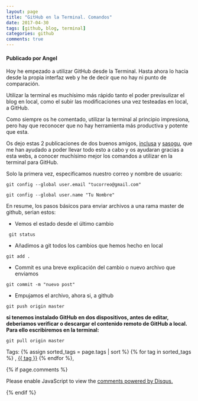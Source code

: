 ```yaml
---
layout: page
title: "GitHub en la Terminal. Comandos"
date: 2017-04-30
tags: [github, blog, terminal]
categories: github
comments: true
---
```

#### Publicado por Angel

Hoy he empezado a utilizar GitHub desde la Terminal. Hasta ahora lo hacia desde la propia interfaz web y he de decir que no hay ni punto de comparación.  

Utilizar la terminal es muchísimo más rápido tanto el poder previsulizar el blog en local, como el subir las modificaciones una vez testeadas en local, a GitHub.  

Como siempre os he comentado, utilizar la terminal al principio impresiona, pero hay que reconocer que no hay herramienta más productiva y potente que esta.  

Os dejo estas 2 publicaciones de dos buenos amigos, [inclusa](http://inclusa.github.io/2016/03/30/GIT-Principals-comandaments-que-utilitze.html) y [sasogu](https://sasogu.github.io/2017/04/29/github.html), que me han ayudado a poder llevar todo esto a cabo y os ayudaran gracias a esta webs, a conocer muchísimo mejor los comandos a utilizar en la terminal para GitHub.  

Solo la primera vez, especificamos nuestro correo y nombre de usuario:  

```
git config --global user.email "tucorreo@gmail.com"
```  

```
git config --global user.name "Tu Nombre"
```  

En resume, los pasos básicos para enviar archivos a una rama master de github, serian estos:  

* Vemos el estado desde el último cambio  

```
 git status
```  

* Añadimos a git todos los cambios que hemos hecho en local  

```  
git add .
```

* Commit es una breve explicación del cambio o nuevo archivo que enviamos  
```
git commit -m "nuevo post"
```  

* Empujamos el archivo, ahora si, a github   
```
git push origin master
```  

**si tenemos instalado GitHub en dos dispositivos, antes de editar, deberiamos verificar o descargar el contenido remoto de GitHub a local. Para ello escribiremos en la terminal:**  

```
git pull origin master
```

<!-- TAGS Y COMENTARIOS -->

Tags: {% assign sorted_tags = page.tags | sort %} {% for tag in sorted_tags %} , <span class="tag"><a href="/search#{{ tag }}">{{ tag }}</a></span> {% endfor %},



{% if page.comments %}
<div id="disqus_thread"></div>
<script>

/**
*  RECOMMENDED CONFIGURATION VARIABLES: EDIT AND UNCOMMENT THE SECTION BELOW TO INSERT DYNAMIC VALUES FROM YOUR PLATFORM OR CMS.
*  LEARN WHY DEFINING THESE VARIABLES IS IMPORTANT: https://disqus.com/admin/universalcode/#configuration-variables*/
/*
var disqus_config = function () {
this.page.url = PAGE_URL;  // Replace PAGE_URL with your page's canonical URL variable
this.page.identifier = PAGE_IDENTIFIER; // Replace PAGE_IDENTIFIER with your page's unique identifier variable
};
*/
(function() { // DON'T EDIT BELOW THIS LINE
var d = document, s = d.createElement('script');
s.src = 'https://https-angelbcn-github-io-ugeek.disqus.com/embed.js';
s.setAttribute('data-timestamp', +new Date());
(d.head || d.body).appendChild(s);
})();
</script>
<noscript>Please enable JavaScript to view the <a href="https://disqus.com/?ref_noscript">comments powered by Disqus.</a></noscript>


{% endif %}
